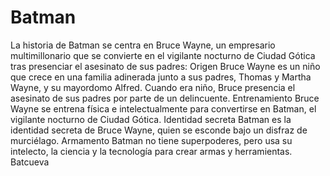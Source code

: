 # Batman

La historia de Batman se centra en Bruce Wayne, un empresario multimillonario que se convierte en el vigilante nocturno de Ciudad Gótica tras presenciar el asesinato de sus padres: 
Origen
Bruce Wayne es un niño que crece en una familia adinerada junto a sus padres, Thomas y Martha Wayne, y su mayordomo Alfred. Cuando era niño, Bruce presencia el asesinato de sus padres por parte de un delincuente. 
Entrenamiento
Bruce Wayne se entrena física e intelectualmente para convertirse en Batman, el vigilante nocturno de Ciudad Gótica. 
Identidad secreta
Batman es la identidad secreta de Bruce Wayne, quien se esconde bajo un disfraz de murciélago. 
Armamento
Batman no tiene superpoderes, pero usa su intelecto, la ciencia y la tecnología para crear armas y herramientas. 
Batcueva
